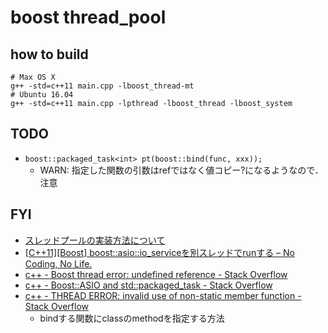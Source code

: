 # boost thread_pool

## how to build
```
# Max OS X
g++ -std=c++11 main.cpp -lboost_thread-mt
# Ubuntu 16.04
g++ -std=c++11 main.cpp -lpthread -lboost_thread -lboost_system
```

## TODO
* `boost::packaged_task<int> pt(boost::bind(func, xxx));`
  * WARN: 指定した関数の引数はrefではなく値コピー?になるようなので．注意

## FYI
* [スレッドプールの実装方法について]( http://mojavy.com/blog/2014/03/03/implementing-thread-pool/ )
* [\[C\+\+11\]\[Boost\] boost::asio::io\_serviceを別スレッドでrunする – No Coding, No Life\.]( https://ncnl.blog.so-net.ne.jp/2016-02-13 )
* [c\+\+ \- Boost thread error: undefined reference \- Stack Overflow]( https://stackoverflow.com/questions/3584365/boost-thread-error-undefined-reference )
* [c\+\+ \- Boost::ASIO and std::packaged\_task \- Stack Overflow]( https://stackoverflow.com/questions/35611846/boostasio-and-stdpackaged-task )
* [c\+\+ \- THREAD ERROR: invalid use of non\-static member function \- Stack Overflow]( https://stackoverflow.com/questions/41476077/thread-error-invalid-use-of-non-static-member-function )
  * bindする関数にclassのmethodを指定する方法
